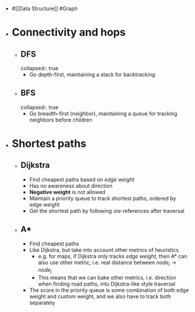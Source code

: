 - #[[Data Structure]] #Graph
- # Connectivity and hops
	- ## DFS
	  collapsed:: true
		- Go depth-first, maintaining a stack for backtracking
	- ## BFS
	  collapsed:: true
		- Go breadth-first (neighbor), maintaining a queue for tracking neighbors before children
- # Shortest paths
	- ## Dijkstra
		- Find cheapest paths based on *edge weight*
		- Has no awareness about direction
		- **Negative weight** is not allowed
		- Maintain a priority queue to track shortest paths, ordered by edge weight
		- Get the shortest path by following *via*-references after traversal
	- ## A*
		- Find cheapest paths
		- Like Dijkstra, but take into account other metrics of heuristics
			- e.g. for maps, if Dijkstra only tracks *edge weight*, then A* can also use other metric, i.e. real distance between $node_i \rightarrow node_j$
			- This means that we can bake other metrics, i.e. direction when finding road paths, into Dijkstra-like style traversal
		- The score in the priority queue is some combination of both edge weight and custom weight, and we also have to track both separately